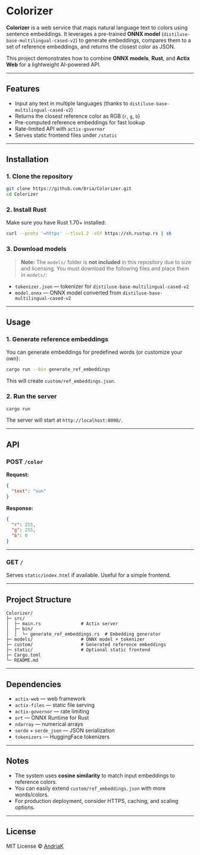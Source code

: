 # Colorizer

**Colorizer** is a web service that maps natural language text to colors using sentence embeddings. It leverages a pre-trained **ONNX model** (`distiluse-base-multilingual-cased-v2`) to generate embeddings, compares them to a set of reference embeddings, and returns the closest color as JSON.

This project demonstrates how to combine **ONNX models**, **Rust**, and **Actix Web** for a lightweight AI-powered API.

---

## Features

* Input any text in multiple languages (thanks to `distiluse-base-multilingual-cased-v2`)
* Returns the closest reference color as RGB (`r`, `g`, `b`)
* Pre-computed reference embeddings for fast lookup
* Rate-limited API with `actix-governor`
* Serves static frontend files under `/static`

---

## Installation

### 1. Clone the repository

```bash
git clone https://github.com/8ria/Colorizer.git
cd Colorizer
```

### 2. Install Rust

Make sure you have Rust 1.70+ installed:

```bash
curl --proto '=https' --tlsv1.2 -sSf https://sh.rustup.rs | sh
```

### 3. Download models

> **Note:** The `models/` folder is **not included** in this repository due to size and licensing. You must download the following files and place them in `models/`:

* `tokenizer.json` — tokenizer for `distiluse-base-multilingual-cased-v2`
* `model.onnx` — ONNX model converted from `distiluse-base-multilingual-cased-v2`

---

## Usage

### 1. Generate reference embeddings

You can generate embeddings for predefined words (or customize your own):

```bash
cargo run --bin generate_ref_embeddings
```

This will create `custom/ref_embeddings.json`.

### 2. Run the server

```bash
cargo run
```

The server will start at `http://localhost:8090/`.

---

## API

### POST `/color`

**Request:**

```json
{
  "text": "sun"
}
```

**Response:**

```json
{
  "r": 255,
  "g": 255,
  "b": 0
}
```

---

### GET `/`

Serves `static/index.html` if available. Useful for a simple frontend.

---

## Project Structure

```
Colorizer/
├─ src/
│  ├─ main.rs               # Actix server
│  ├─ bin/
│  │  └─ generate_ref_embeddings.rs  # Embedding generator
├─ models/                  # ONNX model + tokenizer
├─ custom/                  # Generated reference embeddings
├─ static/                  # Optional static frontend
├─ Cargo.toml
└─ README.md
```

---

## Dependencies

* `actix-web` — web framework
* `actix-files` — static file serving
* `actix-governor` — rate limiting
* `ort` — ONNX Runtime for Rust
* `ndarray` — numerical arrays
* `serde` + `serde_json` — JSON serialization
* `tokenizers` — HuggingFace tokenizers

---

## Notes

* The system uses **cosine similarity** to match input embeddings to reference colors.
* You can easily extend `custom/ref_embeddings.json` with more words/colors.
* For production deployment, consider HTTPS, caching, and scaling options.

---

## License

MIT License © [AndriaK](mailto:hey@andriaK.com)
